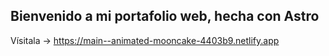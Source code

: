 ## Bienvenido a mi portafolio web, hecha con Astro
Vísitala -> https://main--animated-mooncake-4403b9.netlify.app
